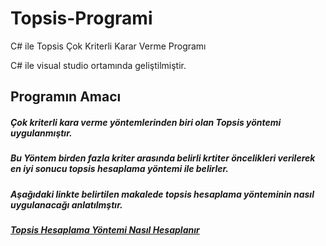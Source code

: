 # Topsis-Programi
C# ile Topsis Çok Kriterli Karar Verme Programı

C# ile visual studio ortamında geliştilmiştir.

## Programın Amacı
 ##### Çok kriterli kara verme yöntemlerinden biri olan Topsis yöntemi uygulanmıştır. 
 ##### Bu Yöntem birden fazla kriter arasında belirli krtiter öncelikleri verilerek en iyi sonucu topsis hesaplama yöntemi ile belirler.
 ##### Aşağıdaki linkte belirtilen makalede topsis hesaplama yönteminin nasıl uygulanacağı anlatılmştır.
 #####  [Topsis Hesaplama Yöntemi Nasıl Hesaplanır](https://acikders.ankara.edu.tr/pluginfile.php/105293/mod_resource/content/0/10.%C3%87ok%20%C3%96l%C3%A7%C3%BCtl%C3%BC%20Karar%20Verme%20Y%C3%B6ntemleri-II.pdf)
